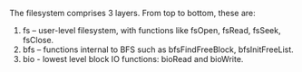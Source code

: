 The filesystem comprises 3 layers.
From top to bottom, these are:
1. fs – user-level filesystem, with functions like fsOpen, fsRead, fsSeek, fsClose.
2. bfs – functions internal to BFS such as bfsFindFreeBlock, bfsInitFreeList.
3. bio - lowest level block IO functions: bioRead and bioWrite.

